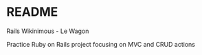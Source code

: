# README

Rails Wikinimous - Le Wagon

Practice Ruby on Rails project focusing on MVC and CRUD actions
